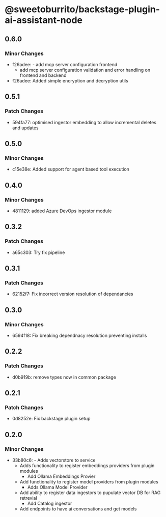 # @sweetoburrito/backstage-plugin-ai-assistant-node

## 0.6.0

### Minor Changes

- f26adee: - add mcp server configuration frontend
  - add mcp server configuration validation and error handling on frontend and backend
- f26adee: Added simple encryption and decryption utils

## 0.5.1

### Patch Changes

- 594fa77: optimised ingestor embedding to allow incremental deletes and updates

## 0.5.0

### Minor Changes

- c15e38e: Added support for agent based tool execution

## 0.4.0

### Minor Changes

- 4811129: added Azure DevOps ingestor module

## 0.3.2

### Patch Changes

- a65c303: Try fix pipeline

## 0.3.1

### Patch Changes

- 62152f7: Fix incorrect version resolution of dependancies

## 0.3.0

### Minor Changes

- 6594f18: Fix breaking dependnacy resolution preventing installs

## 0.2.2

### Patch Changes

- d0b919b: remove types now in common package

## 0.2.1

### Patch Changes

- 0d8252e: Fix backstage plugin setup

## 0.2.0

### Minor Changes

- 33b80c6: - Adds vectorstore to service
  - Adds functionality to register embeddings providers from plugin modules
    - Add Ollama Embeddings Provier
  - Add functionality to register model providers from plugin modules
    - Adds Ollama Model Provider
  - Add ability to register data ingestors to pupulate vector DB for RAG retrevial
    - Add Catalog ingestor
  - Add endpoints to have ai conversations and get models
